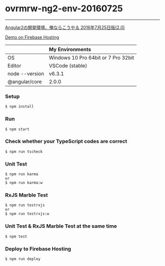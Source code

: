 # ovrmrw-ng2-env-20160725

---

[Angular2の開発環境、俺ならこうやる 2016年7月25日版(2.0)](http://qiita.com/ovrmrw/items/56364a4b673c03e20bba)

[Demo on Firebase Hosting](https://my-ng2-env-20160725.firebaseapp.com)

||My Environments|
|:--|:--|
|OS|Windows 10 Pro 64bit or 7 Pro 32bit|
|Editor|VSCode (stable)|
|node --version|v6.3.1|
|@angular/core|2.0.0|

### Setup
```
$ npm install
```

### Run
```
$ npm start
```

### Check whether your TypeScript codes are correct
```
$ npm run tscheck
```

### Unit Test
```
$ npm run karma
or
$ npm run karma:w
```

### RxJS Marble Test
```
$ npm run testrxjs
or
$ npm run testrxjs:w
```

### Unit Test & RxJS Marble Test at the same time
```
$ npm test
```

### Deploy to Firebase Hosting
```
$ npm run deploy
```
